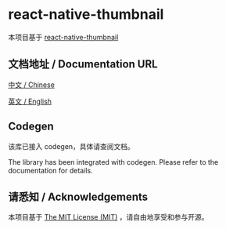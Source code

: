 # react-native-thumbnail

本项目基于 [react-native-thumbnail](https://github.com/phuochau/react-native-thumbnail)

## 文档地址 / Documentation URL 

[中文 / Chinese](https://gitee.com/react-native-oh-library/usage-docs/blob/master/zh-cn/react-native-thumbnail.md)

[英文 / English](https://gitee.com/react-native-oh-library/usage-docs/blob/master/zh-en/react-native-thumbnail.md)

## Codegen

该库已接入 codegen，具体请查阅文档。

The library has been integrated with codegen. Please refer to the documentation for details.

## 请悉知 / Acknowledgements

本项目基于 [The MIT License (MIT)](https://github.com/phuochau/react-native-thumbnail/blob/main/LICENSE) ，请自由地享受和参与开源。